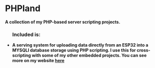# PHPland
<b>
A collection of my PHP-based server scripting projects.
<ul>
 <h3> Included is: </h3> 
<li>
A serving system for uploading data directly from an ESP32 into a MYSQLI database storage using PHP scripting. I use this for cross-scripting with some of my other embedded projects. You can see more on my website <a href="https://austinhutchen.github.io/austinscode/#/Projects" rel="noopenernoreferrer"> here </a>
</li>
</ul>

  
</ul>
</b>
